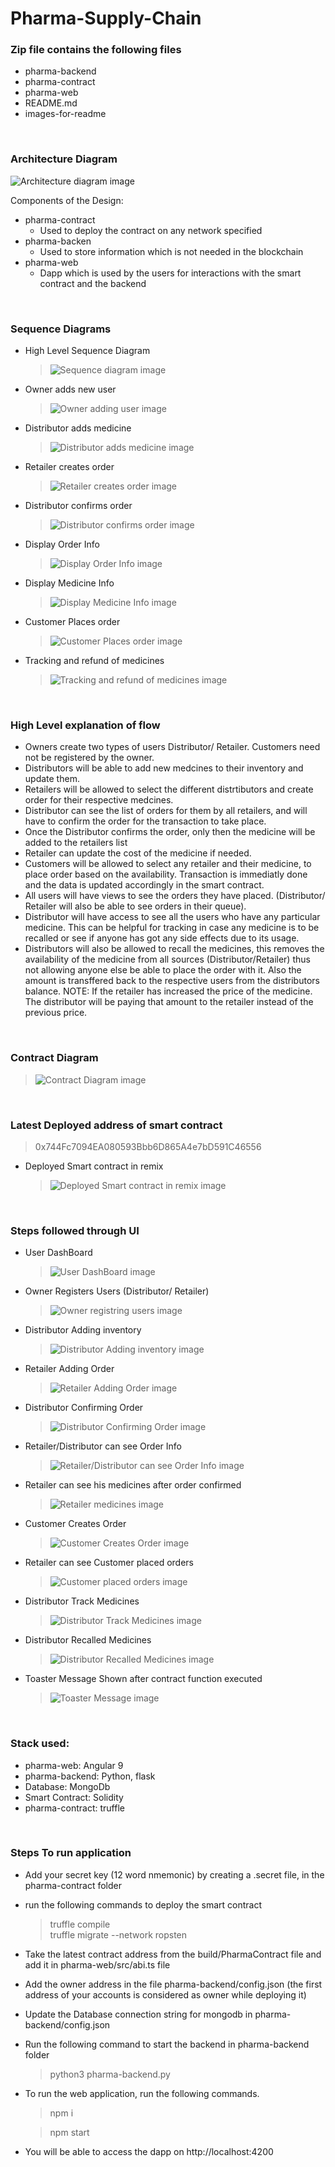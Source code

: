 # Pharma-Supply-Chain

### Zip file contains the following files
- pharma-backend
- pharma-contract
- pharma-web
- README.md
- images-for-readme

<br />

### Architecture Diagram 

![Architecture diagram image](./images-for-readme/architecture-diagram.png)

Components of the Design:
* pharma-contract
  * Used to deploy the contract on any network specified
* pharma-backen
  * Used to store information which is not needed in the blockchain
* pharma-web
  * Dapp which is used by the users for interactions with the smart contract and the backend 

<br />

### Sequence Diagrams

* High Level Sequence Diagram
    > ![Sequence diagram image](./images-for-readme/owner-add-new-user.png)

* Owner adds new user
    > ![Owner adding user image](./images-for-readme/owner-add-new-user.png)

* Distributor adds medicine
    > ![Distributor adds medicine image](./images-for-readme/distributor-add-medicine.png)

* Retailer creates order
    > ![Retailer creates order image](./images-for-readme/create-retailer-order.png)

* Distributor confirms order
    > ![Distributor confirms order image](./images-for-readme/distributor-confirms-order.png)

* Display Order Info
    > ![Display Order Info image](./images-for-readme/order-info-display.png)

* Display Medicine Info
    > ![Display Medicine Info image](./images-for-readme/medicine-info-display.png)

* Customer Places order
    > ![Customer Places order image](./images-for-readme/customer-create-order.png)

* Tracking and refund of medicines
    > ![Tracking and refund of medicines image](./images-for-readme/tracking-refund-users.png)

<br />

### High Level explanation of flow

* Owners create two types of users Distributor/ Retailer. Customers need not be registered by the owner.
* Distributors will be able to add new medcines to their inventory and update them.
* Retailers will be allowed to select the different distrtibutors and create order for their respective medcines.
* Distributor can see the list of orders for them by all retailers, and will have to confirm the order for the transaction to take place.
* Once the Distributor confirms the order, only then the medicine will be added to the retailers list
* Retailer can update the cost of the medicine if needed.
* Customers will be allowed to select any retailer and their medicine, to place order based on the availability. Transaction is immediatly done and the data is updated accordingly in the smart contract.
* All users will have views to see the orders they have placed. (Distributor/ Retailer will also be able to see orders in their queue).
* Distributor will have access to see all the users who have any particular medicine. This can be helpful for tracking in case any medicine is to be recalled or see if anyone has got any side effects due to its usage.
* Distributors will also be allowed to recall the medicines, this removes the availability of the medicine from all sources (Distributor/Retailer) thus not allowing anyone else be able to place the order with it. Also the amount is transffered back to the respective users from the distributors balance. NOTE: If the retailer has increased the price of the medicine. The distributor will be paying that amount to the retailer instead of the previous price.

<br />

### Contract Diagram

   > ![Contract Diagram image](./images-for-readme/contract-diagram.png)

<br />

### Latest Deployed address of smart contract
> 0x744Fc7094EA080593Bbb6D865A4e7bD591C46556

* Deployed Smart contract in remix
   > ![Deployed Smart contract in remix image](./images-for-readme/deployed-smart-contract-in-remix.png)

<br />

### Steps followed through UI

* User DashBoard
   > ![User DashBoard image](./images-for-readme/user-dashboard-ui.png)

* Owner Registers Users (Distributor/ Retailer)
   > ![Owner registring users image](./images-for-readme/owner-registring-user-ui.png)

* Distributor Adding inventory
   > ![Distributor Adding inventory image](./images-for-readme/distributor-adding-inventory-ui.png)

* Retailer Adding Order
   > ![Retailer Adding Order image](./images-for-readme/retailer-create-order-ui.png)

* Distributor Confirming Order
   > ![Distributor Confirming Order image](./images-for-readme/distributor-confirm-order-ui.png)

* Retailer/Distributor can see Order Info
   > ![Retailer/Distributor can see Order Info image](./images-for-readme/order-info-ui.png)

* Retailer can see his medicines after order confirmed
   > ![Retailer medicines image](./images-for-readme/retailer-medicines-ui.png)

* Customer Creates Order
   > ![Customer Creates Order image](./images-for-readme/customer-creates-order-ui.png)

* Retailer can see Customer placed orders
   > ![Customer placed orders image](./images-for-readme/retailer-view-customer-placed-order-ui.png)

* Distributor Track Medicines
   > ![Distributor Track Medicines image](./images-for-readme/distributor-track-medicine-ui.png)

* Distributor Recalled Medicines
   > ![Distributor Recalled Medicines image](./images-for-readme/recalled-medicine-ui.png)

* Toaster Message Shown after contract function executed
   > ![Toaster Message image](./images-for-readme/toaster-confirmation-ui.png)

<br />

### Stack used:
- pharma-web: Angular 9
- pharma-backend: Python, flask
- Database: MongoDb
- Smart Contract: Solidity
- pharma-contract: truffle

<br />

### Steps To run application

* Add your secret key (12 word nmemonic) by creating a .secret file, in the pharma-contract folder
* run the following commands to deploy the smart contract
    > truffle compile    
    > truffle migrate --network ropsten
* Take the latest contract address from the build/PharmaContract file and add it in pharma-web/src/abi.ts file
* Add the owner address in the file pharma-backend/config.json (the first address of your accounts is considered as owner while deploying it)
* Update the Database connection string for mongodb in pharma-backend/config.json
* Run the following command to start the backend in pharma-backend folder
    > python3 pharma-backend.py
* To run the web application, run the following commands.
    > npm i
    
    > npm start
* You will be able to access the dapp on http://localhost:4200
